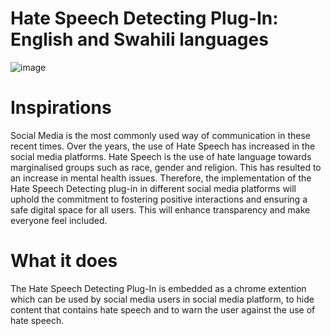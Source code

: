 # Hate Speech Detecting Plug-In: English and Swahili languages
![image](https://github.com/user-attachments/assets/a3370acf-c70b-431c-b80d-06a397cd7e42)
# Inspirations
Social Media is the most commonly used way of communication in these recent times. Over the years,  the use of Hate Speech has increased in the social media platforms. Hate Speech is the use of hate language towards marginalised groups such as race, gender and religion. This has resulted to an increase in mental health issues. Therefore, the implementation of the Hate Speech Detecting plug-in in different social media platforms will uphold the commitment to fostering positive interactions and ensuring a safe digital space for all users. This will enhance transparency and make everyone feel included.
# What it does
The Hate Speech Detecting Plug-In is embedded as a chrome extention which can be used by social media users in social media platform, to hide content that contains hate speech and to warn the user against the use of hate speech.


